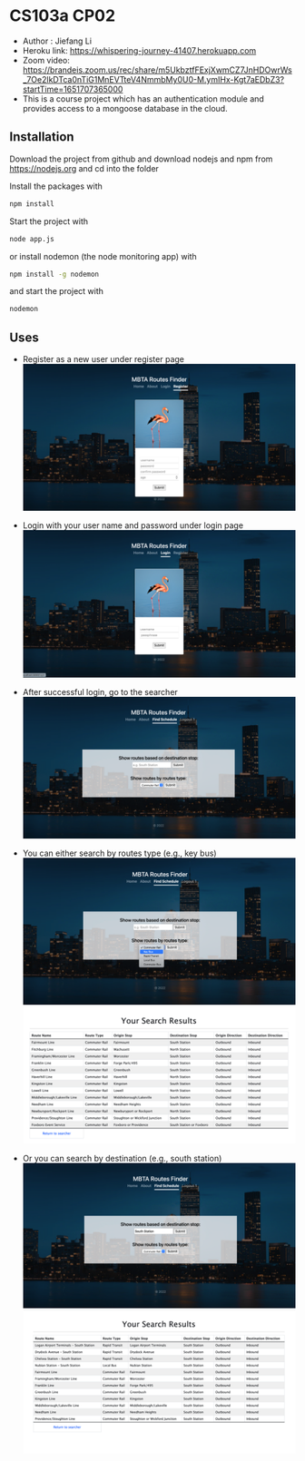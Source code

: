 # CS103a CP02
- Author : Jiefang Li
- Heroku link: https://whispering-journey-41407.herokuapp.com
- Zoom video: https://brandeis.zoom.us/rec/share/m5UkbztfFExjXwmCZ7JnHDOwrWs_7Oe2lkDTca0nTiG1MnEVTteV4NmmbMy0U0-M.ymIHx-Kgt7aEDbZ3?startTime=1651707365000
- This is a course project which has an authentication module 
and provides access to a mongoose database in the cloud.

## Installation
Download the project from github and download nodejs and npm from https://nodejs.org
and cd into the folder

Install the packages with
``` bash
npm install
```
Start the project with
``` bash
node app.js
```
or install nodemon (the node monitoring app) with
``` bash
npm install -g nodemon
```
and start the project with
``` bash
nodemon
```

## Uses
- Register as a new user under register page
![Register page](public/images/register.png)

- Login with your user name and password under login page
![Login page](public/images/login.png)

- After successful login, go to the searcher
![Searcher page](public/images/routesfinder.png)

- You can either search by routes type (e.g., key bus)
![Search by type page](public/images/search_by_type.png)
![Search by type page](public/images/results_by_type.png)

- Or you can search by destination (e.g., south station)
![Search by type page](public/images/search_by_destination.png)
![Search by type page](public/images/results_by_destination.png)

